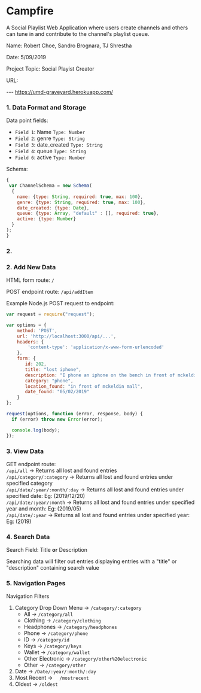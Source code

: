# Campfire

A Social Playlist Web Application where users create channels and others can tune in and contribute to the channel's playlist queue.

Name: Robert Choe, Sandro Brognara, TJ Shrestha

Date: 5/09/2019

Project Topic: Social Playist Creator

URL: 

--- https://umd-graveyard.herokuapp.com/


### 1. Data Format and Storage

Data point fields:
- `Field 1`:     Name       `Type: Number`
- `Field 2`:     genre       `Type: String`
- `Field 3`:     date_created       `Type: String`
- `Field 4`:     queue       `Type: String`
- `Field 6`:     active       `Type: Number`

Schema: 
```javascript
{
 var ChannelSchema = new Schema(
  {
    name: {type: String, required: true, max: 100},
    genre: {type: String, required: true, max: 100},
    date_created: {type: Date},
    queue: {type: Array, "default" : [], required: true},
    active: {type: Number}
  }
);
}
```

### 2. 
### 2. Add New Data

HTML form route: `/`

POST endpoint route: `/api/addItem`

Example Node.js POST request to endpoint: 
```javascript
var request = require("request");

var options = { 
    method: 'POST',
    url: 'http://localhost:3000/api/...',
    headers: { 
        'content-type': 'application/x-www-form-urlencoded' 
    },
    form: { 
       id: 202,
       title: "lost iphone",
       description: "I phone an iphone on the bench in front of mckeldin mall",
       category: "phone",
       location_found: "in front of mckeldin mall",
       date_found: "05/02/2019"
    } 
};

request(options, function (error, response, body) {
  if (error) throw new Error(error);

  console.log(body);
});
```

### 3. View Data

GET endpoint route:  
`/api/all` -> Returns all lost and found entries  
`/api/category/:category` -> Returns all lost and found entries under specified category  
`/api/date/:year/:month/:day` -> Returns all lost and found entries under specified date: Eg: (2019/12/20)  
`/api/date/:year/:month` -> Returns all lost and found entries under specified year and month: Eg: (2019/05)  
`/api/date/:year` -> Returns all lost and found entries under specified year: Eg: (2019)  

### 4. Search Data

Search Field: Title **or** Description

Searching data will filter out entries displaying entries with a "title" or "description" containing search value

### 5. Navigation Pages

Navigation Filters
1. Category Drop Down Menu -> `/category/:category`
    - All -> `/category/all`
    - Clothing -> `/category/clothing`
    - Headphones -> `/category/headphones`
    - Phone -> `/category/phone`
    - ID -> `/category/id`
    - Keys -> `/category/keys`
    - Wallet -> `/category/wallet`
    - Other Electronic -> `/category/other%20electronic`
    - Other -> `/category/other`
2. Date -> `/Date/:year/:month/:day  `
3. Most Recent -> `  /mostrecent`
4. Oldest -> `/oldest`